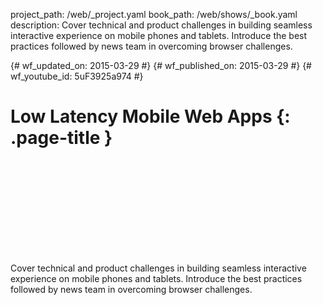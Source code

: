 project_path: /web/_project.yaml
book_path: /web/shows/_book.yaml
description: Cover technical and product challenges in building seamless interactive experience on mobile phones and tablets. Introduce the best practices followed by news team in overcoming browser challenges.

{# wf_updated_on: 2015-03-29 #}
{# wf_published_on: 2015-03-29 #}
{# wf_youtube_id: 5uF3925a974 #}

# Low Latency Mobile Web Apps {: .page-title }


<div class="video-wrapper">
  <iframe class="devsite-embedded-youtube-video" data-video-id="5uF3925a974"
          data-autohide="1" data-showinfo="0" frameborder="0" allowfullscreen>
  </iframe>
</div>


Cover technical and product challenges in building seamless interactive experience on mobile phones and tablets. Introduce the best practices followed by news team in overcoming browser challenges.

